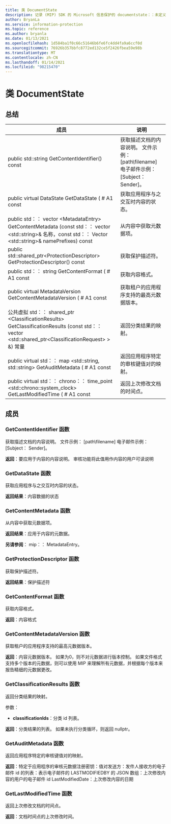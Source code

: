 ```yaml
---
title: 类 DocumentState
description: 记录 (MIP) SDK 的 Microsoft 信息保护的 documentstate：：未定义的类。
author: BryanLa
ms.service: information-protection
ms.topic: reference
ms.author: bryanla
ms.date: 01/13/2021
ms.openlocfilehash: 1d584ba1f0c66c51646b6fe6fc4dd4fa9a6ccf0d
ms.sourcegitcommit: 76926b357bbfc8772ed132ce5f2426fbea59e98b
ms.translationtype: MT
ms.contentlocale: zh-CN
ms.lasthandoff: 01/14/2021
ms.locfileid: "98215470"
---
```

# <a name="class-documentstate"></a>类 DocumentState 
  
## <a name="summary"></a>总结
 成员                        | 说明                                
--------------------------------|---------------------------------------------
public std::string GetContentIdentifier() const  |  获取描述文档的内容说明。 文件示例： [path\filename] 电子邮件示例： [Subject： Sender]。
public virtual DataState GetDataState ( # A1 const  |  获取应用程序与之交互时内容的状态。
public std：： vector \<MetadataEntry\> GetContentMetadata (const std：： vector \<std::string\>& 名称，const std：： Vector \<std::string\>& namePrefixes) const  |  从内容中获取元数据项。
public std::shared_ptr\<ProtectionDescriptor\> GetProtectionDescriptor() const  |  获取保护描述符。
public std：： string GetContentFormat ( # A1 const  |  获取内容格式。
public virtual MetadataVersion GetContentMetadataVersion ( # A1 const  |  获取租户的应用程序支持的最高元数据版本。
公共虚拟 std：： shared_ptr \<ClassificationResults\> GetClassificationResults (const std：： vector \<std::shared_ptr\<ClassificationRequest\> \> &) 常量  |  返回分类结果的映射。
public virtual std：： map \<std::string, std::string\> GetAuditMetadata ( # A1 const  |  返回应用程序特定的审核键值对的映射。
public virtual std：： chrono：： time_point \<std::chrono::system_clock\> GetLastModifiedTime ( # A1 const  |  返回上次修改文档的时间点。
  
## <a name="members"></a>成员
  
### <a name="getcontentidentifier-function"></a>GetContentIdentifier 函数
获取描述文档的内容说明。 文件示例： [path\filename] 电子邮件示例： [Subject： Sender]。

  
**返回**：要应用于内容的内容说明。
审核功能将此值用作内容的用户可读说明
  
### <a name="getdatastate-function"></a>GetDataState 函数
获取应用程序与之交互时内容的状态。

  
**返回结果**：内容数据的状态
  
### <a name="getcontentmetadata-function"></a>GetContentMetadata 函数
从内容中获取元数据项。

  
**返回结果**：应用于内容的元数据。 
  
**另请参阅**： mip：： MetadataEntry。
  
### <a name="getprotectiondescriptor-function"></a>GetProtectionDescriptor 函数
获取保护描述符。

  
**返回结果**：保护描述符
  
### <a name="getcontentformat-function"></a>GetContentFormat 函数
获取内容格式。

  
**返回**：内容格式
  
### <a name="getcontentmetadataversion-function"></a>GetContentMetadataVersion 函数
获取租户的应用程序支持的最高元数据版本。

  
**返回**：内容元数据版本。 如果为0，则不对元数据进行版本控制。 如果文件格式支持多个版本的元数据，则可以使用 MIP 来理解所有元数据，并根据每个版本来报告精细的元数据更改。
  
### <a name="getclassificationresults-function"></a>GetClassificationResults 函数
返回分类结果的映射。

参数：  
* **classificationIds**：分类 id 列表。 



  
**返回**：分类结果的列表。 如果未执行分类循环，则返回 nullptr。
  
### <a name="getauditmetadata-function"></a>GetAuditMetadata 函数
返回应用程序特定的审核键值对的映射。

  
**返回**：特定于应用程序的审核元数据注册密钥：值对发送方：发件人接收方的电子邮件 id 的列表：表示电子邮件的 LASTMODIFIEDBY 的 JSON 数组：上次修改内容的用户的电子邮件 id LastModifiedDate：上次修改内容的日期
  
### <a name="getlastmodifiedtime-function"></a>GetLastModifiedTime 函数
返回上次修改文档的时间点。

  
**返回**：文档时间点的上次修改时间。